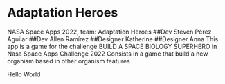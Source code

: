 # Adaptation Heroes
NASA Space Apps 2022, team: Adaptation Heroes
##Dev Steven Pérez Aguilar
##Dev Allen Ramírez
##Designer Katherine
##Designer Anna
This app is a game for the challenge BUILD A SPACE BIOLOGY SUPERHERO in Nasa Space Apps Challenge 2022
Consists in a game that build a new organism based in other organism features

Hello World
